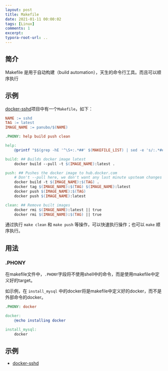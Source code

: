 ```yaml
---
layout: post
title: Makefile 
date: 2021-01-11 00:00:02
tags: [Linux]
comments: 1
excerpt:
typora-root-url: ..
---
```


## 简介

Makefile 是用于自动构建（build automation），天生的命令行工具。而且可以顺序执行



## 示例

[docker-sshd](https://github.com/panubo/docker-sshd)项目中有一个`Makefile`，如下：

```makefile
NAME := sshd
TAG := latest
IMAGE_NAME := panubo/$(NAME)

.PHONY: help build push clean

help:
	@printf "$$(grep -hE '^\S+:.*##' $(MAKEFILE_LIST) | sed -e 's/:.*##\s*/:/' -e 's/^\(.\+\):\(.*\)/\\x1b[36m\1\\x1b[m:\2/' | column -c2 -t -s :)\n"

build: ## Builds docker image latest
	docker build --pull -t $(IMAGE_NAME):latest .

push: ## Pushes the docker image to hub.docker.com
	# Don't --pull here, we don't want any last minute upsteam changes
	docker build -t $(IMAGE_NAME):$(TAG) .
	docker tag $(IMAGE_NAME):$(TAG) $(IMAGE_NAME):latest
	docker push $(IMAGE_NAME):$(TAG)
	docker push $(IMAGE_NAME):latest

clean: ## Remove built images
	docker rmi $(IMAGE_NAME):latest || true
	docker rmi $(IMAGE_NAME):$(TAG) || true
```

通过执行 `make clean` 和  `make push` 等操作，可以快速执行操作；也可以 `make` 顺序执行。

## 用法

### .PHONY

在makefile文件中，`.PHONY`字段将不使用shell中的命令，而是使用makefile中定义好的target。

如示例，在 `install_mysql` 中的docker将是makefile中定义好的docker，而不是外部命令的docker。

```makefile
.PHONY: docker

docker:
	@echo installing docker

install_mysql:
	docker
```

## 示例

- [docker-sshd](https://github.com/panubo/docker-sshd/blob/master/Makefile)